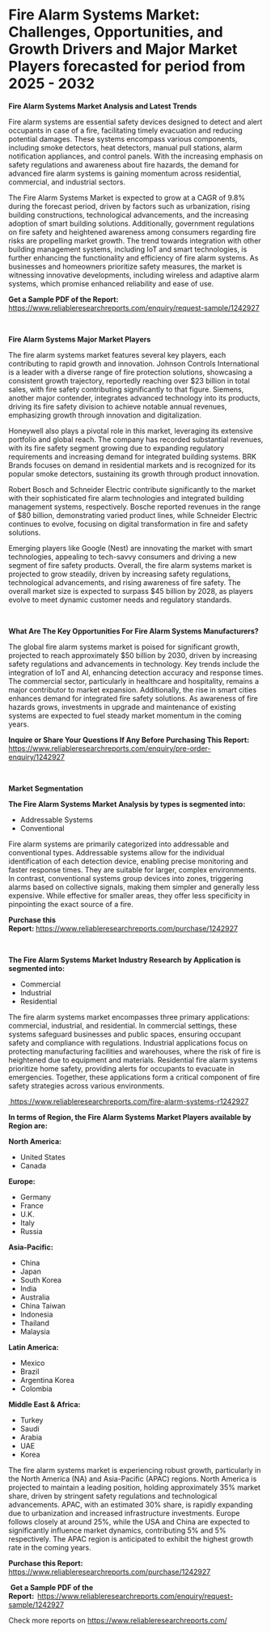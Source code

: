 <p><h1>Fire Alarm Systems Market: Challenges, Opportunities, and Growth Drivers and Major Market Players forecasted for period from 2025 - 2032</h1></p><p><strong>Fire Alarm Systems Market Analysis and Latest Trends</strong></p>
<p><p>Fire alarm systems are essential safety devices designed to detect and alert occupants in case of a fire, facilitating timely evacuation and reducing potential damages. These systems encompass various components, including smoke detectors, heat detectors, manual pull stations, alarm notification appliances, and control panels. With the increasing emphasis on safety regulations and awareness about fire hazards, the demand for advanced fire alarm systems is gaining momentum across residential, commercial, and industrial sectors.</p><p>The Fire Alarm Systems Market is expected to grow at a CAGR of 9.8% during the forecast period, driven by factors such as urbanization, rising building constructions, technological advancements, and the increasing adoption of smart building solutions. Additionally, government regulations on fire safety and heightened awareness among consumers regarding fire risks are propelling market growth. The trend towards integration with other building management systems, including IoT and smart technologies, is further enhancing the functionality and efficiency of fire alarm systems. As businesses and homeowners prioritize safety measures, the market is witnessing innovative developments, including wireless and adaptive alarm systems, which promise enhanced reliability and ease of use.</p></p>
<p><strong>Get a Sample PDF of the Report:&nbsp;</strong> <a href="https://www.reliableresearchreports.com/enquiry/request-sample/1242927?utm_campaign=3027&utm_medium=2&utm_source=Github&utm_content=ia&utm_term=10042025&utm_id=fire-alarm-systems">https://www.reliableresearchreports.com/enquiry/request-sample/1242927</a></p>
<p>&nbsp;</p>
<p><strong>Fire Alarm Systems Major Market Players</strong></p>
<p><p>The fire alarm systems market features several key players, each contributing to rapid growth and innovation. Johnson Controls International is a leader with a diverse range of fire protection solutions, showcasing a consistent growth trajectory, reportedly reaching over $23 billion in total sales, with fire safety contributing significantly to that figure. Siemens, another major contender, integrates advanced technology into its products, driving its fire safety division to achieve notable annual revenues, emphasizing growth through innovation and digitalization.</p><p>Honeywell also plays a pivotal role in this market, leveraging its extensive portfolio and global reach. The company has recorded substantial revenues, with its fire safety segment growing due to expanding regulatory requirements and increasing demand for integrated building systems. BRK Brands focuses on demand in residential markets and is recognized for its popular smoke detectors, sustaining its growth through product innovation.</p><p>Robert Bosch and Schneider Electric contribute significantly to the market with their sophisticated fire alarm technologies and integrated building management systems, respectively. Bosche reported revenues in the range of $80 billion, demonstrating varied product lines, while Schneider Electric continues to evolve, focusing on digital transformation in fire and safety solutions.</p><p>Emerging players like Google (Nest) are innovating the market with smart technologies, appealing to tech-savvy consumers and driving a new segment of fire safety products. Overall, the fire alarm systems market is projected to grow steadily, driven by increasing safety regulations, technological advancements, and rising awareness of fire safety. The overall market size is expected to surpass $45 billion by 2028, as players evolve to meet dynamic customer needs and regulatory standards.</p></p>
<p>&nbsp;</p>
<p><strong>What Are The Key Opportunities For Fire Alarm Systems Manufacturers?</strong></p>
<p><p>The global fire alarm systems market is poised for significant growth, projected to reach approximately $50 billion by 2030, driven by increasing safety regulations and advancements in technology. Key trends include the integration of IoT and AI, enhancing detection accuracy and response times. The commercial sector, particularly in healthcare and hospitality, remains a major contributor to market expansion. Additionally, the rise in smart cities enhances demand for integrated fire safety solutions. As awareness of fire hazards grows, investments in upgrade and maintenance of existing systems are expected to fuel steady market momentum in the coming years.</p></p>
<p><strong>Inquire or Share Your Questions If Any Before Purchasing This Report:</strong> <a href="https://www.reliableresearchreports.com/enquiry/pre-order-enquiry/1242927?utm_campaign=3027&utm_medium=2&utm_source=Github&utm_content=ia&utm_term=10042025&utm_id=fire-alarm-systems">https://www.reliableresearchreports.com/enquiry/pre-order-enquiry/1242927</a></p>
<p>&nbsp;</p>
<p><strong>Market Segmentation</strong></p>
<p><strong>The Fire Alarm Systems Market Analysis by types is segmented into:</strong></p>
<p><ul><li>Addressable Systems</li><li>Conventional</li></ul></p>
<p><p>Fire alarm systems are primarily categorized into addressable and conventional types. Addressable systems allow for the individual identification of each detection device, enabling precise monitoring and faster response times. They are suitable for larger, complex environments. In contrast, conventional systems group devices into zones, triggering alarms based on collective signals, making them simpler and generally less expensive. While effective for smaller areas, they offer less specificity in pinpointing the exact source of a fire.</p></p>
<p><strong>Purchase this Report:&nbsp;</strong><a href="https://www.reliableresearchreports.com/purchase/1242927?utm_campaign=3027&utm_medium=2&utm_source=Github&utm_content=ia&utm_term=10042025&utm_id=fire-alarm-systems">https://www.reliableresearchreports.com/purchase/1242927</a></p>
<p>&nbsp;</p>
<p><strong>The Fire Alarm Systems Market Industry Research by Application is segmented into:</strong></p>
<p><ul><li>Commercial</li><li>Industrial</li><li>Residential</li></ul></p>
<p><p>The fire alarm systems market encompasses three primary applications: commercial, industrial, and residential. In commercial settings, these systems safeguard businesses and public spaces, ensuring occupant safety and compliance with regulations. Industrial applications focus on protecting manufacturing facilities and warehouses, where the risk of fire is heightened due to equipment and materials. Residential fire alarm systems prioritize home safety, providing alerts for occupants to evacuate in emergencies. Together, these applications form a critical component of fire safety strategies across various environments.</p></p>
<p><a href="https://www.reliableresearchreports.com/fire-alarm-systems-r1242927?utm_campaign=3027&utm_medium=2&utm_source=Github&utm_content=ia&utm_term=10042025&utm_id=fire-alarm-systems">&nbsp;https://www.reliableresearchreports.com/fire-alarm-systems-r1242927</a></p>
<p><strong>In terms of Region, the Fire Alarm Systems Market Players available by Region are:</strong></p>
<p>
    <p> <strong> North America: </strong>
        <ul>
            <li>United States</li>
            <li>Canada</li>
        </ul>
        </p> 
    <p> <strong> Europe: </strong>
        <ul>
            <li>Germany</li>
            <li>France</li>
            <li>U.K.</li>
            <li>Italy</li>
            <li>Russia</li>
        </ul>
        </p> 
    <p> <strong> Asia-Pacific: </strong>
        <ul>
            <li>China</li>
            <li>Japan</li>
            <li>South Korea</li>
            <li>India</li>
            <li>Australia</li>
            <li>China Taiwan</li>
            <li>Indonesia</li>
            <li>Thailand</li>
            <li>Malaysia</li>
        </ul>
        </p> 
    <p> <strong> Latin America: </strong>
        <ul>
            <li>Mexico</li>
            <li>Brazil</li>
            <li>Argentina Korea</li>
            <li>Colombia</li>
        </ul>
        </p> 
    <p> <strong> Middle East & Africa: </strong>
        <ul>
            <li>Turkey</li>
            <li>Saudi</li>
            <li>Arabia</li>
            <li>UAE</li>
            <li>Korea</li>
        </ul>
    </p>
    </p>
<p><p>The fire alarm systems market is experiencing robust growth, particularly in the North America (NA) and Asia-Pacific (APAC) regions. North America is projected to maintain a leading position, holding approximately 35% market share, driven by stringent safety regulations and technological advancements. APAC, with an estimated 30% share, is rapidly expanding due to urbanization and increased infrastructure investments. Europe follows closely at around 25%, while the USA and China are expected to significantly influence market dynamics, contributing 5% and 5% respectively. The APAC region is anticipated to exhibit the highest growth rate in the coming years.</p></p>
<p><strong>Purchase this Report: </strong><a href="https://www.reliableresearchreports.com/purchase/1242927?utm_campaign=3027&utm_medium=2&utm_source=Github&utm_content=ia&utm_term=10042025&utm_id=fire-alarm-systems">https://www.reliableresearchreports.com/purchase/1242927</a></p>
<p>&nbsp;<strong>Get a Sample PDF of the Report:&nbsp;&nbsp;</strong><a href="https://www.reliableresearchreports.com/enquiry/request-sample/1242927?utm_campaign=3027&utm_medium=2&utm_source=Github&utm_content=ia&utm_term=10042025&utm_id=fire-alarm-systems">https://www.reliableresearchreports.com/enquiry/request-sample/1242927</a></p>
<p><strong></strong></p>
<p>Check more reports on <a href="https://www.reliableresearchreports.com/?utm_campaign=3027&utm_medium=2&utm_source=Github&utm_content=ia&utm_term=10042025&utm_id=fire-alarm-systems">https://www.reliableresearchreports.com/</a></p>